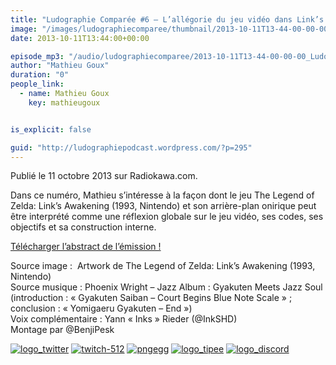```yaml
---
title: "Ludographie Comparée #6 – L’allégorie du jeu vidéo dans Link’s Awakening"
image: "/images/ludographiecomparee/thumbnail/2013-10-11T13-44-00-00-00_LudographieCompare6LallgoriedujeuvidodansLinksAwakening.jpg"
date: 2013-10-11T13:44:00+00:00

episode_mp3: "/audio/ludographiecomparee/2013-10-11T13-44-00-00-00_LudographieCompare6LallgoriedujeuvidodansLinksAwakening.mp3"
author: "Mathieu Goux"
duration: "0"
people_link: 
  - name: Mathieu Goux
    key: mathieugoux


is_explicit: false

guid: "http://ludographiepodcast.wordpress.com/?p=295"
---
```


<PodcastHeader/>

<!-- ECRIRE LA DESCRIPTION DE L'EPISODE SOUS CETTE LIGNE -->
<p>Publié le 11 octobre 2013 sur Radiokawa.com.</p>
<p>Dans ce numéro, Mathieu s’intéresse à la façon dont le jeu The Legend of Zelda: Link’s Awakening (1993, Nintendo) et son arrière-plan onirique peut être interprété comme une réflexion globale sur le jeu vidéo, ses codes, ses objectifs et sa construction interne.</p>
<p><a title="LC6-abstract" href="/resources/ludographiecomparee/2013-10-11T13-44-00-00-00_LudographieCompare6LallgoriedujeuvidodansLinksAwakening/lc6-abstract.pdf" rel="nofollow">Télécharger l’abstract de l’émission !</a></p>
<p></p>
<a href="" rel="nofollow"></a>
 
<p>Source image :&nbsp; Artwork de The Legend of Zelda: Link’s Awakening (1993, Nintendo)<br>
Source musique : Phoenix Wright – Jazz Album : Gyakuten Meets Jazz Soul (introduction : «&nbsp;Gyakuten Saiban – Court Begins Blue Note Scale&nbsp;» ; conclusion : «&nbsp;Yomigaeru Gyakuten – End&nbsp;»)<br>
Voix complémentaire : Yann «&nbsp;Inks&nbsp;» Rieder (@InkSHD)<br>
Montage par @BenjiPesk</p>


<tr>
<td><a href="https://twitter.com/Gouximan" rel="nofollow"><img src="/resources/ludographiecomparee/2013-10-11T13-44-00-00-00_LudographieCompare6LallgoriedujeuvidodansLinksAwakening/logo_twitter-1.png" alt="logo_twitter"></a></td>
<td><a href="https://www.twitch.tv/mathieugoux" rel="nofollow"><img src="/resources/ludographiecomparee/2013-10-11T13-44-00-00-00_LudographieCompare6LallgoriedujeuvidodansLinksAwakening/twitch-512-1.png" alt="twitch-512"></a></td>
<td><a href="https://www.youtube.com/user/MattTheFatalifieur/videos" rel="nofollow"><img src="/resources/ludographiecomparee/2013-10-11T13-44-00-00-00_LudographieCompare6LallgoriedujeuvidodansLinksAwakening/pngegg.png" alt="pngegg"></a></td>
<td><a href="http://fr.tipeee.com/calvinball" rel="nofollow"><img src="/resources/ludographiecomparee/2013-10-11T13-44-00-00-00_LudographieCompare6LallgoriedujeuvidodansLinksAwakening/logo_tipee-1.png" alt="logo_tipee"></a></td>
<td><a href="https://discord.com/invite/4RnA9v7" rel="nofollow"><img src="/resources/ludographiecomparee/2013-10-11T13-44-00-00-00_LudographieCompare6LallgoriedujeuvidodansLinksAwakening/logo_discord-1.png" alt="logo_discord"></a></td>
</tr>




